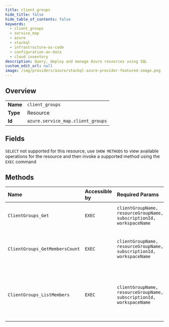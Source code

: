 ```yaml
---
title: client_groups
hide_title: false
hide_table_of_contents: false
keywords:
  - client_groups
  - service_map
  - azure    
  - stackql
  - infrastructure-as-code
  - configuration-as-data
  - cloud inventory
description: Query, deploy and manage Azure resources using SQL
custom_edit_url: null
image: /img/providers/azure/stackql-azure-provider-featured-image.png
---
```

  
    

## Overview
<table><tbody>
<tr><td><b>Name</b></td><td><code>client_groups</code></td></tr>
<tr><td><b>Type</b></td><td>Resource</td></tr>
<tr><td><b>Id</b></td><td><code>azure.service_map.client_groups</code></td></tr>
</tbody></table>

## Fields
`SELECT` not supported for this resource, use `SHOW METHODS` to view available operations for the resource and then invoke a supported method using the `EXEC` command  
## Methods
| Name | Accessible by | Required Params | Description |
|:-----|:--------------|:----------------|:------------|
| `ClientGroups_Get` | `EXEC` | `clientGroupName, resourceGroupName, subscriptionId, workspaceName` | Retrieves the specified client group |
| `ClientGroups_GetMembersCount` | `EXEC` | `clientGroupName, resourceGroupName, subscriptionId, workspaceName` | Returns the approximate number of members in the client group. |
| `ClientGroups_ListMembers` | `EXEC` | `clientGroupName, resourceGroupName, subscriptionId, workspaceName` | Returns the members of the client group during the specified time interval. |
